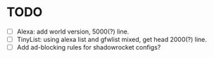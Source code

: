 # TODO

- [ ] Alexa: add world version, 5000(?) line.
- [ ] TinyList: using alexa list and gfwlist mixed, get head 2000(?) line.
- [ ] Add ad-blocking rules for shadowrocket configs?
